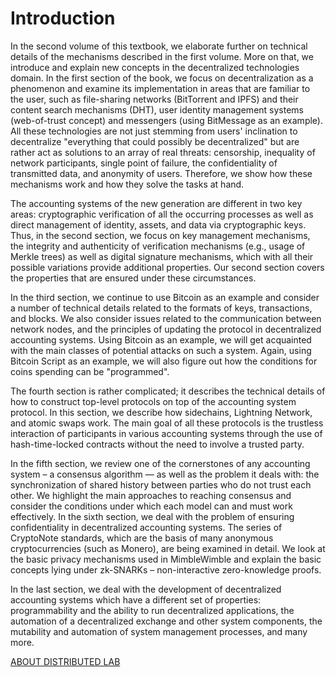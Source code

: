 # Introduction

In the second volume of this textbook, we elaborate further on technical details of the mechanisms described in the first volume. More on that, we introduce and explain new concepts in the decentralized technologies domain.
In the first section of the book, we focus on decentralization as a phenomenon and examine its implementation in areas that are familiar to the user, such as file-sharing networks (BitTorrent and IPFS) and their content search mechanisms (DHT), user identity management systems (web-of-trust concept) and messengers (using BitMessage as an example). All these technologies are not just stemming from users' inclination to decentralize "everything that could possibly be decentralized" but are rather act as solutions to an array of real threats: censorship, inequality of network participants, single point of failure, the confidentiality of transmitted data, and anonymity of users. Therefore, we show how these mechanisms work and how they solve the tasks at hand.

The accounting systems of the new generation are different in two key areas: cryptographic verification of all the occurring processes as well as direct management of identity, assets, and data via cryptographic keys. Thus, in the second section, we focus on key management mechanisms, the integrity and authenticity of verification mechanisms (e.g., usage of Merkle trees) as well as digital signature mechanisms, which with all their possible variations provide additional properties. Our second section covers the properties that are ensured under these circumstances.

In the third section, we continue to use Bitcoin as an example and consider a number of technical details related to the formats of keys, transactions, and blocks. We also consider issues related to the communication between network nodes, and the principles of updating the protocol in decentralized accounting systems. Using Bitcoin as an example, we will get acquainted with the main classes of potential attacks on such a system. Again, using Bitcoin Script as an example, we will also figure out how the conditions for coins spending can be "programmed".

The fourth section is rather complicated; it describes the technical details of how to construct top-level protocols on top of the accounting system protocol. In this section, we describe how sidechains, Lightning Network, and atomic swaps work. The main goal of all these protocols is the trustless interaction of participants in various accounting systems through the use of hash-time-locked contracts without the need to involve a trusted party.

In the fifth section, we review one of the cornerstones of any accounting system – a consensus algorithm — as well as the problem it deals with: the synchronization of shared history between parties who do not trust each other. We highlight the main approaches to reaching consensus and consider the conditions under which each model can and must work effectively. 
In the sixth section, we deal with the problem of ensuring confidentiality in decentralized accounting systems. The series of CryptoNote standards, which are the basis of many anonymous cryptocurrencies (such as Monero), are being examined in detail. We look at the basic privacy mechanisms used in MimbleWimble and explain the basic concepts lying under zk-SNARKs – non-interactive zero-knowledge proofs.

In the last section, we deal with the development of decentralized accounting systems which have a different set of properties: programmability and the ability to run decentralized applications, the automation of a decentralized exchange and other system components, the mutability and automation of system management processes, and many more.

[ABOUT DISTRIBUTED LAB](https://github.com/distributed-lab/blockchain-and-decentralized-systems-book/blob/main/chapters/volume-2/en/02-about-distributed-lab.md)
